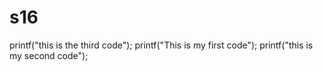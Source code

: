 # s16
printf("this is the third code");
printf("This is my first code");
printf("this is my second code");
